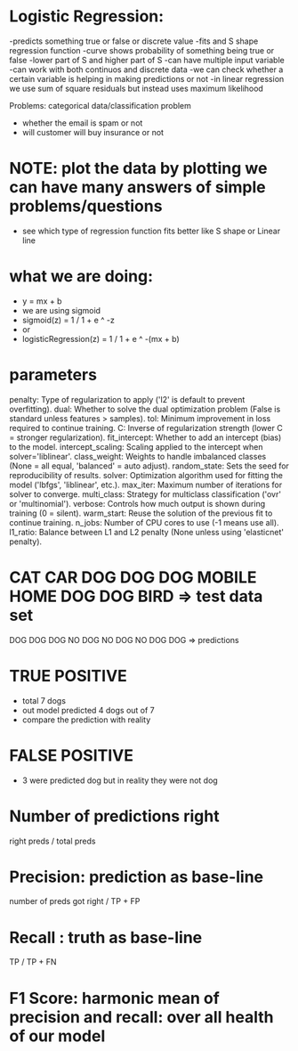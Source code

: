 # Logistic Regression:
-predicts something true or false or discrete value 
-fits and S shape regression function 
-curve shows probability of something being true or false
-lower part of S and higher part of S
-can have multiple input variable
-can work with both continuos and discrete data
-we can check whether a certain variable is helping in making predictions or not
-in linear regression we use sum of square residuals but instead uses maximum likelihood


Problems: categorical data/classification problem
- whether the email is spam or not
- will customer will buy insurance or not


# NOTE: plot the data by plotting we can have many answers of simple problems/questions
- see which type of regression function fits better like S shape or Linear line 

# what we are doing: 
- y = mx + b
- we are using sigmoid
- sigmoid(z) = 1 / 1 + e ^ -z
- or 
- logisticRegression(z) = 1 / 1 + e ^ -(mx + b)



# parameters 

penalty: Type of regularization to apply ('l2' is default to prevent overfitting).
dual: Whether to solve the dual optimization problem (False is standard unless features > samples).
tol: Minimum improvement in loss required to continue training.
C: Inverse of regularization strength (lower C = stronger regularization).
fit_intercept: Whether to add an intercept (bias) to the model.
intercept_scaling: Scaling applied to the intercept when solver='liblinear'.
class_weight: Weights to handle imbalanced classes (None = all equal, 'balanced' = auto adjust).
random_state: Sets the seed for reproducibility of results.
solver: Optimization algorithm used for fitting the model ('lbfgs', 'liblinear', etc.).
max_iter: Maximum number of iterations for solver to converge.
multi_class: Strategy for multiclass classification ('ovr' or 'multinomial').
verbose: Controls how much output is shown during training (0 = silent).
warm_start: Reuse the solution of the previous fit to continue training.
n_jobs: Number of CPU cores to use (-1 means use all).
l1_ratio: Balance between L1 and L2 penalty (None unless using 'elasticnet' penalty).


# CAT CAR DOG DOG DOG MOBILE HOME  DOG  DOG  BIRD  => test data set 
  DOG DOG DOG NO  DOG   NO   DOG   NO  DOG  DOG    => predictions

# TRUE POSITIVE
- total 7 dogs
- out model predicted 4 dogs out of 7 
- compare the prediction with reality

# FALSE POSITIVE 
- 3 were predicted dog but in reality they were not dog 

# Number of predictions right 
right preds / total preds 

# Precision: prediction as base-line 
number of preds got right / TP + FP

# Recall : truth as base-line 
TP / TP + FN 

# F1 Score: harmonic mean of precision and recall: over all health of our model 